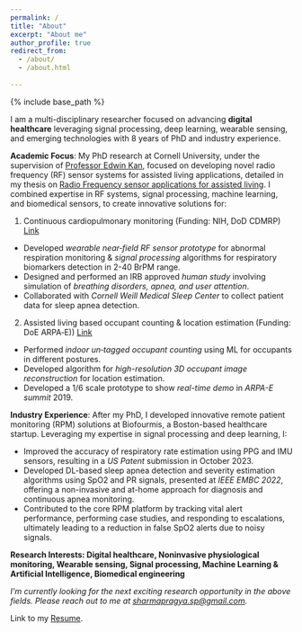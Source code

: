 ```yaml
---
permalink: /
title: "About"
excerpt: "About me"
author_profile: true
redirect_from: 
  - /about/
  - /about.html
  
---
```

{% include base_path %}

I am a multi-disciplinary researcher focused on advancing **digital healthcare** leveraging signal processing, deep learning, wearable sensing, and emerging technologies with 8 years of PhD and industry experience. 

**Academic Focus**: 
My PhD research at Cornell University, under the supervision of [Professor Edwin Kan](https://kan.ece.cornell.edu/), focused on developing novel radio frequency (RF) sensor systems for assisted living applications, detailed in my thesis on [Radio Frequency sensor applications for assisted living](https://ecommons.cornell.edu/items/d4c14ad8-fdbd-4f0d-8228-27502e579a1e). I combined expertise in RF systems, signal processing, machine learning, and biomedical sensors, to create innovative solutions for:
1. Continuous cardiopulmonary monitoring (Funding: NIH, DoD CDMRP) [Link](https://psharma15.github.io/RF-Vital-Sensing/)
  - Developed *wearable near‑field RF sensor prototype* for abnormal respiration monitoring & *signal processing* algorithms for respiratory biomarkers detection in 2-40 BrPM range.
  - Designed and performed an IRB approved *human study* involving simulation of *breathing disorders, apnea, and user attention*. 
  - Collaborated with *Cornell Weill Medical Sleep Center* to collect patient data for sleep apnea detection.
    
2. Assisted living based occupant counting & location estimation (Funding: DoE ARPA‑E)) [Link](https://psharma15.github.io/CLEAR/)
  - Performed *indoor un‑tagged occupant counting* using ML for occupants in different postures.
  - Developed algorithm for *high-resolution 3D occupant image reconstruction* for location estimation.
  - Developed a 1/6 scale prototype to show *real-time demo* in *ARPA-E summit* 2019.


**Industry Experience**: 
After my PhD, I developed innovative remote patient monitoring (RPM) solutions at Biofourmis, a Boston-based healthcare startup. Leveraging my expertise in signal processing and deep learning, I:
* Improved the accuracy of respiratory rate estimation using PPG and IMU sensors, resulting in a *US Patent* submission in October 2023.
* Developed DL-based sleep apnea detection and severity estimation algorithms using SpO2 and PR signals, presented at *IEEE EMBC 2022*, offering a non-invasive and at-home approach for diagnosis and continuous apnea monitoring.
* Contributed to the core RPM platform by tracking vital alert performance, performing case studies, and responding to escalations, ultimately leading to a reduction in false SpO2 alerts due to noisy signals.

**Research Interests: Digital healthcare, Noninvasive physiological monitoring, Wearable sensing, Signal processing, Machine Learning & Artificial Intelligence, Biomedical engineering**

*I'm currently looking for the next exciting research opportunity in the above fields. Please reach out to me at sharmapragya.sp@gmail.com.* 

Link to my <a href="/Pragya_Sharma_Resume_2023.pdf" target="_blank">Resume</a>.

